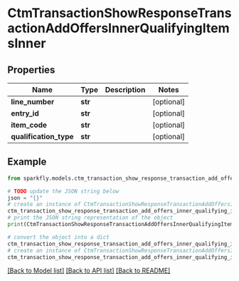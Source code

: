 # CtmTransactionShowResponseTransactionAddOffersInnerQualifyingItemsInner


## Properties

Name | Type | Description | Notes
------------ | ------------- | ------------- | -------------
**line_number** | **str** |  | [optional] 
**entry_id** | **str** |  | [optional] 
**item_code** | **str** |  | [optional] 
**qualification_type** | **str** |  | [optional] 

## Example

```python
from sparkfly.models.ctm_transaction_show_response_transaction_add_offers_inner_qualifying_items_inner import CtmTransactionShowResponseTransactionAddOffersInnerQualifyingItemsInner

# TODO update the JSON string below
json = "{}"
# create an instance of CtmTransactionShowResponseTransactionAddOffersInnerQualifyingItemsInner from a JSON string
ctm_transaction_show_response_transaction_add_offers_inner_qualifying_items_inner_instance = CtmTransactionShowResponseTransactionAddOffersInnerQualifyingItemsInner.from_json(json)
# print the JSON string representation of the object
print(CtmTransactionShowResponseTransactionAddOffersInnerQualifyingItemsInner.to_json())

# convert the object into a dict
ctm_transaction_show_response_transaction_add_offers_inner_qualifying_items_inner_dict = ctm_transaction_show_response_transaction_add_offers_inner_qualifying_items_inner_instance.to_dict()
# create an instance of CtmTransactionShowResponseTransactionAddOffersInnerQualifyingItemsInner from a dict
ctm_transaction_show_response_transaction_add_offers_inner_qualifying_items_inner_from_dict = CtmTransactionShowResponseTransactionAddOffersInnerQualifyingItemsInner.from_dict(ctm_transaction_show_response_transaction_add_offers_inner_qualifying_items_inner_dict)
```
[[Back to Model list]](../README.md#documentation-for-models) [[Back to API list]](../README.md#documentation-for-api-endpoints) [[Back to README]](../README.md)


